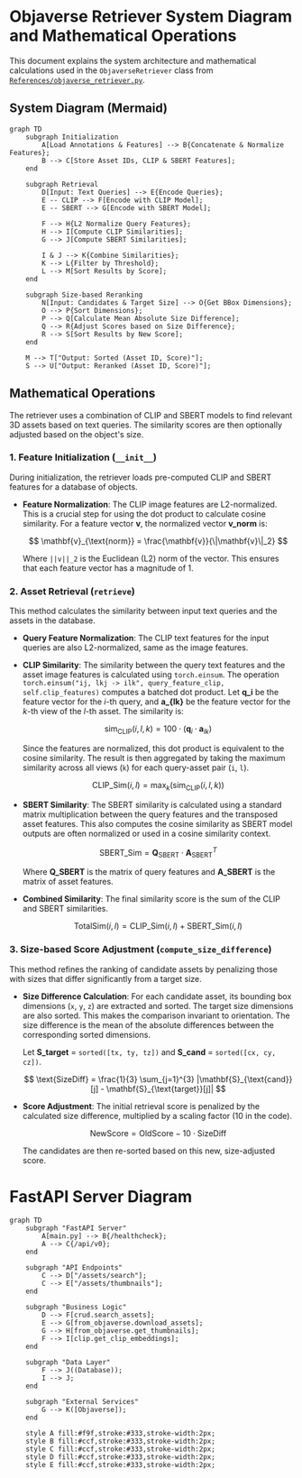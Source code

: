 # Objaverse Retriever System Diagram and Mathematical Operations

This document explains the system architecture and mathematical calculations used in the `ObjaverseRetriever` class from [`References/objaverse_retriever.py`](References/objaverse_retriever.py).

## System Diagram (Mermaid)

```mermaid
graph TD
    subgraph Initialization
        A[Load Annotations & Features] --> B{Concatenate & Normalize Features};
        B --> C[Store Asset IDs, CLIP & SBERT Features];
    end

    subgraph Retrieval
        D[Input: Text Queries] --> E{Encode Queries};
        E -- CLIP --> F[Encode with CLIP Model];
        E -- SBERT --> G[Encode with SBERT Model];

        F --> H{L2 Normalize Query Features};
        H --> I[Compute CLIP Similarities];
        G --> J[Compute SBERT Similarities];

        I & J --> K{Combine Similarities};
        K --> L{Filter by Threshold};
        L --> M[Sort Results by Score];
    end

    subgraph Size-based Reranking
        N[Input: Candidates & Target Size] --> O{Get BBox Dimensions};
        O --> P{Sort Dimensions};
        P --> Q[Calculate Mean Absolute Size Difference];
        Q --> R{Adjust Scores based on Size Difference};
        R --> S[Sort Results by New Score];
    end

    M --> T["Output: Sorted (Asset ID, Score)"];
    S --> U["Output: Reranked (Asset ID, Score)"];
```

## Mathematical Operations

The retriever uses a combination of CLIP and SBERT models to find relevant 3D assets based on text queries. The similarity scores are then optionally adjusted based on the object's size.

### 1. Feature Initialization (`__init__`)

During initialization, the retriever loads pre-computed CLIP and SBERT features for a database of objects.

-   **Feature Normalization**: The CLIP image features are L2-normalized. This is a crucial step for using the dot product to calculate cosine similarity. For a feature vector **v**, the normalized vector **v_norm** is:

    $$ \mathbf{v}_{\text{norm}} = \frac{\mathbf{v}}{\|\mathbf{v}\|_2} $$

    Where `||v||_2` is the Euclidean (L2) norm of the vector. This ensures that each feature vector has a magnitude of 1.

### 2. Asset Retrieval (`retrieve`)

This method calculates the similarity between input text queries and the assets in the database.

-   **Query Feature Normalization**: The CLIP text features for the input queries are also L2-normalized, same as the image features.

-   **CLIP Similarity**: The similarity between the query text features and the asset image features is calculated using `torch.einsum`. The operation `torch.einsum("ij, lkj -> ilk", query_feature_clip, self.clip_features)` computes a batched dot product. Let **q_i** be the feature vector for the *i*-th query, and **a_{lk}** be the feature vector for the *k*-th view of the *l*-th asset. The similarity is:

    $$ \text{sim}_{\text{CLIP}}(i, l, k) = 100 \cdot (\mathbf{q}_i \cdot \mathbf{a}_{lk}) $$

    Since the features are normalized, this dot product is equivalent to the cosine similarity. The result is then aggregated by taking the maximum similarity across all views (`k`) for each query-asset pair (`i`, `l`).

    $$ \text{CLIP\_Sim}(i, l) = \max_{k} \left( \text{sim}_{\text{CLIP}}(i, l, k) \right) $$

-   **SBERT Similarity**: The SBERT similarity is calculated using a standard matrix multiplication between the query features and the transposed asset features. This also computes the cosine similarity as SBERT model outputs are often normalized or used in a cosine similarity context.

    $$ \text{SBERT\_Sim} = \mathbf{Q}_{\text{SBERT}} \cdot \mathbf{A}_{\text{SBERT}}^T $$

    Where **Q_SBERT** is the matrix of query features and **A_SBERT** is the matrix of asset features.

-   **Combined Similarity**: The final similarity score is the sum of the CLIP and SBERT similarities.

    $$ \text{TotalSim}(i, l) = \text{CLIP\_Sim}(i, l) + \text{SBERT\_Sim}(i, l) $$

### 3. Size-based Score Adjustment (`compute_size_difference`)

This method refines the ranking of candidate assets by penalizing those with sizes that differ significantly from a target size.

-   **Size Difference Calculation**: For each candidate asset, its bounding box dimensions (`x`, `y`, `z`) are extracted and sorted. The target size dimensions are also sorted. This makes the comparison invariant to orientation. The size difference is the mean of the absolute differences between the corresponding sorted dimensions.

    Let **S_target** = `sorted([tx, ty, tz])` and **S_cand** = `sorted([cx, cy, cz])`.

    $$ \text{SizeDiff} = \frac{1}{3} \sum_{j=1}^{3} |\mathbf{S}_{\text{cand}}[j] - \mathbf{S}_{\text{target}}[j]| $$

-   **Score Adjustment**: The initial retrieval score is penalized by the calculated size difference, multiplied by a scaling factor (10 in the code).

    $$ \text{NewScore} = \text{OldScore} - 10 \cdot \text{SizeDiff} $$

    The candidates are then re-sorted based on this new, size-adjusted score.

# FastAPI Server Diagram

```mermaid
graph TD
    subgraph "FastAPI Server"
        A[main.py] --> B{/healthcheck};
        A --> C{/api/v0};
    end

    subgraph "API Endpoints"
        C --> D["/assets/search"];
        C --> E["/assets/thumbnails"];
    end

    subgraph "Business Logic"
        D --> F[crud.search_assets];
        E --> G[from_objaverse.download_assets];
        G --> H[from_objaverse.get_thumbnails];
        F --> I[clip.get_clip_embeddings];
    end

    subgraph "Data Layer"
        F --> J((Database));
        I --> J;
    end

    subgraph "External Services"
        G --> K([Objaverse]);
    end

    style A fill:#f9f,stroke:#333,stroke-width:2px;
    style B fill:#ccf,stroke:#333,stroke-width:2px;
    style C fill:#ccf,stroke:#333,stroke-width:2px;
    style D fill:#ccf,stroke:#333,stroke-width:2px;
    style E fill:#ccf,stroke:#333,stroke-width:2px;
```
